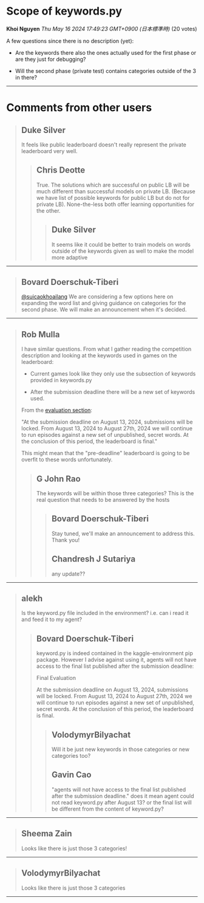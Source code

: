 # Scope of keywords.py

**Khoi Nguyen** *Thu May 16 2024 17:49:23 GMT+0900 (日本標準時)* (20 votes)

A few questions since there is no description (yet):

- Are the keywords there also the ones actually used for the first phase or are they just for debugging?

- Will the second phase (private test) contains categories outside of the 3 in there?



---

 # Comments from other users

> ## Duke Silver
> 
> It feels like public leaderboard doesn't really represent the private leaderboard very well.
> 
> 
> 
> > ## Chris Deotte
> > 
> > True. The solutions which are successful on public LB will be much different than successful models on private LB. (Because we have list of possible keywords for public LB but do not for private LB). None-the-less both offer learning opportunities for the other.
> > 
> > 
> > 
> > > ## Duke Silver
> > > 
> > > It seems like it could be better to train models on words outside of the keywords given as well to make the model more adaptive
> > > 
> > > 
> > > 


---

> ## Bovard Doerschuk-Tiberi
> 
> [@suicaokhoailang](https://www.kaggle.com/suicaokhoailang) We are considering a few options here on expanding the word list and giving guidance on categories for the second phase. We will make an announcement when it's decided.
> 
> 
> 


---

> ## Rob Mulla
> 
> I have similar questions. From what I gather reading the competition description and looking at the keywords used in games on the leaderboard:
> 
> - Current games look like they only use the subsection of keywords provided in keywords.py
> 
> - After the submission deadline there will be a new set of keywords used.
> 
> From the [evaluation section](www.kaggle.com/competitions/llm-20-questions/overview/evaluation): 
> 
> "At the submission deadline on August 13, 2024, submissions will be locked. From August 13, 2024 to August 27th, 2024 we will continue to run episodes against a new set of unpublished, secret words. At the conclusion of this period, the leaderboard is final."
> 
> This might mean that the "pre-deadline" leaderboard is going to be overfit to these words unfortunately.
> 
> 
> 
> > ## G John Rao
> > 
> > The keywords will be within those three categories? This is the real question that needs to be answered by the hosts
> > 
> > 
> > 
> > > ## Bovard Doerschuk-Tiberi
> > > 
> > > Stay tuned, we'll make an announcement to address this. Thank you!
> > > 
> > > 
> > > 
> > > ## Chandresh J Sutariya
> > > 
> > > any update??
> > > 
> > > 
> > > 


---

> ## alekh
> 
> Is the keyword.py file included in the environment? i.e. can i read it and feed it to my agent?
> 
> 
> 
> > ## Bovard Doerschuk-Tiberi
> > 
> > keyword.py is indeed contained in the kaggle-environment pip package. However I advise against using it, agents will not have access to the final list published after the submission deadline:
> > 
> > Final Evaluation
> > 
> >   At the submission deadline on August 13, 2024, submissions will be locked. From August 13, 2024 to August 27th, 2024 we will continue to run episodes against a new set of unpublished, secret words. At the conclusion of this period, the leaderboard is final.
> > 
> > 
> > 
> > > ## VolodymyrBilyachat
> > > 
> > > Will it be just new keywords in those categories or new categories too?
> > > 
> > > 
> > > 
> > > ## Gavin Cao
> > > 
> > > "agents will not have access to the final list published after the submission deadline."  does it mean agent could not read keyword.py after August 13? or the final list will be different from the content of  keyword.py?
> > > 
> > > 
> > > 


---

> ## Sheema Zain
> 
> Looks like there is just those 3 categories!
> 
> 
> 


---

> ## VolodymyrBilyachat
> 
> Looks like there is just those 3 categories
> 
> 
> 


---

